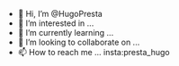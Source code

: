 - 👋 Hi, I’m @HugoPresta
- 👀 I’m interested in ...
- 🌱 I’m currently learning ...
- 💞️ I’m looking to collaborate on ...
- 📫 How to reach me ...
insta:presta_hugo
<!---
HugoPresta/HugoPresta is a ✨ special ✨ repository because its `README.md` (this file) appears on your GitHub profile.
You can click the Preview link to take a look at your changes.
--->
